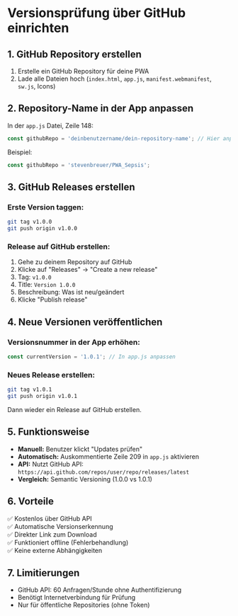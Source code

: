 # Versionsprüfung über GitHub einrichten

## 1. GitHub Repository erstellen

1. Erstelle ein GitHub Repository für deine PWA
2. Lade alle Dateien hoch (`index.html`, `app.js`, `manifest.webmanifest`, `sw.js`, Icons)

## 2. Repository-Name in der App anpassen

In der `app.js` Datei, Zeile 148:
```javascript
const githubRepo = 'deinbenutzername/dein-repository-name'; // Hier anpassen!
```

Beispiel:
```javascript
const githubRepo = 'stevenbreuer/PWA_Sepsis';
```

## 3. GitHub Releases erstellen

### Erste Version taggen:
```bash
git tag v1.0.0
git push origin v1.0.0
```

### Release auf GitHub erstellen:
1. Gehe zu deinem Repository auf GitHub
2. Klicke auf "Releases" → "Create a new release"
3. Tag: `v1.0.0`
4. Title: `Version 1.0.0`
5. Beschreibung: Was ist neu/geändert
6. Klicke "Publish release"

## 4. Neue Versionen veröffentlichen

### Versionsnummer in der App erhöhen:
```javascript
const currentVersion = '1.0.1'; // In app.js anpassen
```

### Neues Release erstellen:
```bash
git tag v1.0.1
git push origin v1.0.1
```

Dann wieder ein Release auf GitHub erstellen.

## 5. Funktionsweise

- **Manuell:** Benutzer klickt "Updates prüfen"
- **Automatisch:** Auskommentierte Zeile 209 in `app.js` aktivieren
- **API:** Nutzt GitHub API: `https://api.github.com/repos/user/repo/releases/latest`
- **Vergleich:** Semantic Versioning (1.0.0 vs 1.0.1)

## 6. Vorteile

✅ Kostenlos über GitHub API  
✅ Automatische Versionserkennung  
✅ Direkter Link zum Download  
✅ Funktioniert offline (Fehlerbehandlung)  
✅ Keine externe Abhängigkeiten  

## 7. Limitierungen

- GitHub API: 60 Anfragen/Stunde ohne Authentifizierung
- Benötigt Internetverbindung für Prüfung
- Nur für öffentliche Repositories (ohne Token)
